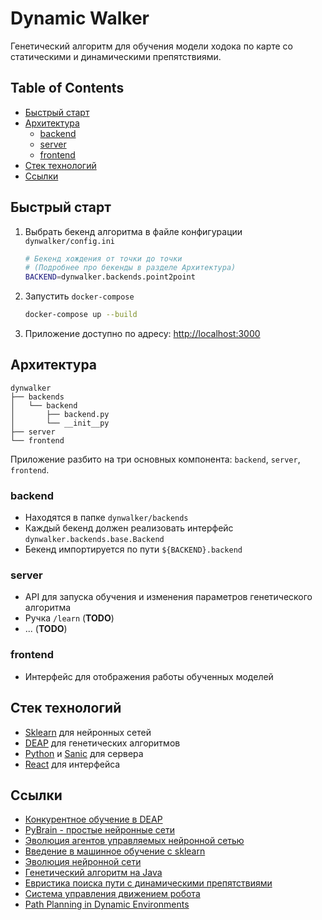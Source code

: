 # Dynamic Walker

Генетический алгоритм для обучения модели ходока по карте со статическими и динамическими препятствиями.

## Table of Contents
- [Быстрый старт](#Быстрый-старт)
- [Архитектура](#Архитектура)
  - [backend](#backend)
  - [server](#server)
  - [frontend](#frontend)
- [Стек технологий](#Стек-технологий)
- [Ссылки](#Ссылки)

## Быстрый старт

1. Выбрать бекенд алгоритма в файле конфигурации `dynwalker/config.ini`
    
    ```sh
    # Бекенд хождения от точки до точки
    # (Подробнее про бекенды в разделе Архитектура)
    BACKEND=dynwalker.backends.point2point
    ```

2. Запустить `docker-compose`

    ```sh
    docker-compose up --build
    ```

3. Приложение доступно по адресу: [http://localhost:3000](http://localhost:3000)

## Архитектура

```
dynwalker
├── backends
│   └── backend
│       ├── backend.py
│       └── __init__py
├── server
└── frontend
```
Приложение разбито на три основных компонента: `backend`, `server`, `frontend`.

### backend
* Находятся в папке `dynwalker/backends`
* Каждый бекенд должен реализовать интерфейс `dynwalker.backends.base.Backend`
* Бекенд импортируется по пути `${BACKEND}.backend`

### server
* API для запуска обучения и изменения параметров генетического алгоритма
* Ручка `/learn` (**TODO**)
* ... (**TODO**)

### frontend
* Интерфейс для отображения работы обученных моделей

## Стек технологий

* [Sklearn](http://scikit-learn.org/stable/index.html) для нейронных сетей
* [DEAP](http://deap.readthedocs.io/en/master/index.html) для генетических алгоритмов
* [Python](https://docs.python.org/3/) и [Sanic](https://github.com/channelcat/sanic) для сервера
* [React](https://reactjs.org/docs/hello-world.html) для интерфейса

## Ссылки

* [Конкурентное обучение в DEAP](http://deap.readthedocs.io/en/master/examples/coev_coop.html)
* [PyBrain - простые нейронные сети](https://habrahabr.ru/post/148407/)
* [Эволюция агентов управляемых нейронной сетью](https://habrahabr.ru/post/168067/)
* [Введение в машинное обучение с sklearn](https://habrahabr.ru/company/mlclass/blog/247751/)
* [Эволюция нейронной сети](https://github.com/lagodiuk/evo-neural-network-agents)
* [Генетический алгоритм на Java](https://github.com/lagodiuk/genetic-algorithm)
* [Евристика поиска пути с динамическими препятствиями](http://www.graphicon.ru/html/2011/conference/gc2011vinokurova.pdf)
* [Система управления движением робота](https://clck.ru/D8irg)
* [Path Planning in Dynamic Environments](https://clck.ru/D8nh3)
